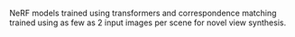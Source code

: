 NeRF models trained using transformers and correspondence matching trained using as few as 2 input images per scene for novel view synthesis.
